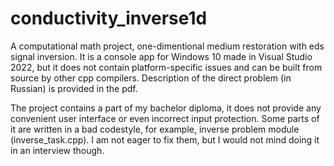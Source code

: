 # conductivity_inverse1d

A computational math project, one-dimentional medium restoration with eds signal inversion. It is a console app for Windows 10 made in Visual Studio 2022, but it does not contain platform-specific issues and can be built from source by other cpp compilers.
Description of the direct problem (in Russian) is provided in the pdf.

The project contains a part of my bachelor diploma, it does not provide any convenient user interface or even incorrect input protection. Some parts of it are written in a bad codestyle, for example, inverse problem module (inverse_task.cpp). I am not eager to fix them, but I would not mind doing it in an interview though.

